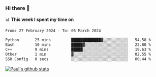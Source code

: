 ### Hi there 👋

📊 **This week I spent my time on**
<!--START_SECTION:waka-->

```txt
From: 27 February 2024 - To: 05 March 2024

Python       25 mins         █████████████▓░░░░░░░░░░░   54.58 %
Bash         10 mins         █████▓░░░░░░░░░░░░░░░░░░░   22.80 %
C++          9 mins          █████░░░░░░░░░░░░░░░░░░░░   19.63 %
Other        1 min           ▓░░░░░░░░░░░░░░░░░░░░░░░░   02.55 %
SSH Config   0 secs          ░░░░░░░░░░░░░░░░░░░░░░░░░   00.44 %
```

<!--END_SECTION:waka-->


[![Paul's github stats](https://github-readme-stats.vercel.app/api?username=mickeyouyou&theme=dracula&show_icons=true)](https://github.com/anuraghazra/github-readme-stats)
